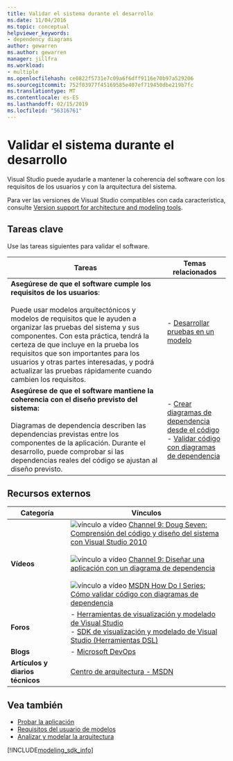 ```yaml
---
title: Validar el sistema durante el desarrollo
ms.date: 11/04/2016
ms.topic: conceptual
helpviewer_keywords:
- dependency diagrams
author: gewarren
ms.author: gewarren
manager: jillfra
ms.workload:
- multiple
ms.openlocfilehash: ce0822f5731e7c09a6f6dff9116e70b97a529206
ms.sourcegitcommit: 752f03977f45169585e407ef719450dbe219b7fc
ms.translationtype: MT
ms.contentlocale: es-ES
ms.lasthandoff: 02/15/2019
ms.locfileid: "56316761"
---
```

# <a name="validate-your-system-during-development"></a>Validar el sistema durante el desarrollo
Visual Studio puede ayudarle a mantener la coherencia del software con los requisitos de los usuarios y con la arquitectura del sistema.

 Para ver las versiones de Visual Studio compatibles con cada característica, consulte [Version support for architecture and modeling tools](../modeling/what-s-new-for-design-in-visual-studio.md#VersionSupport).

## <a name="key-tasks"></a>Tareas clave
 Use las tareas siguientes para validar el software.

|**Tareas**|**Temas relacionados**|
|-|-|
|**Asegúrese de que el software cumple los requisitos de los usuarios**:<br /><br /> Puede usar modelos arquitectónicos y modelos de requisitos que le ayuden a organizar las pruebas del sistema y sus componentes. Con esta práctica, tendrá la certeza de que incluye en la prueba los requisitos que son importantes para los usuarios y otras partes interesadas, y podrá actualizar las pruebas rápidamente cuando cambien los requisitos.|-   [Desarrollar pruebas en un modelo](../modeling/develop-tests-from-a-model.md)|
|**Asegúrese de que el software mantiene la coherencia con el diseño previsto del sistema:**<br /><br /> Diagramas de dependencia describen las dependencias previstas entre los componentes de la aplicación. Durante el desarrollo, puede comprobar si las dependencias reales del código se ajustan al diseño previsto.|-   [Crear diagramas de dependencia desde el código](../modeling/create-layer-diagrams-from-your-code.md)<br />-   [Validar código con diagramas de dependencia](../modeling/validate-code-with-layer-diagrams.md)|

## <a name="external-resources"></a>Recursos externos

|**Categoría**|**Vínculos**|
|-|-|
|**Vídeos**|![vínculo a vídeo](../data-tools/media/playvideo.gif) [Channel 9: Doug Seven: Comprensión del código y diseño del sistema con Visual Studio 2010](http://go.microsoft.com/fwlink/?LinkId=216100)<br /><br /> ![vínculo a vídeo](../data-tools/media/playvideo.gif) [Channel 9: Diseñar una aplicación con un diagrama de dependencia](http://go.microsoft.com/fwlink/?LinkID=201117)<br /><br /> ![vínculo a vídeo](../data-tools/media/playvideo.gif) [MSDN How Do I Series: Cómo validar código con diagramas de dependencia](http://go.microsoft.com/fwlink/?LinkID=214405)|
|**Foros**|-   [Herramientas de visualización y modelado de Visual Studio](http://go.microsoft.com/fwlink/?LinkId=184720)<br />-   [SDK de visualización y modelado de Visual Studio (Herramientas DSL)](http://go.microsoft.com/fwlink/?LinkId=184721)|
|**Blogs**|-   [Microsoft DevOps](https://devblogs.microsoft.com/devops/)|
|**Artículos y diarios técnicos**|[Centro de arquitectura - MSDN](http://go.microsoft.com/fwlink/?LinkId=201343)|

## <a name="see-also"></a>Vea también

- [Probar la aplicación](/azure/devops/test/overview?view=vsts)
- [Requisitos del usuario de modelos](../modeling/model-user-requirements.md)
- [Analizar y modelar la arquitectura](../modeling/analyze-and-model-your-architecture.md)

[!INCLUDE[modeling_sdk_info](includes/modeling_sdk_info.md)]
